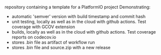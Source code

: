 repository containing a template for a PlatformIO project
Demonstrating:
* automatic 'semver' version with build timestamp and commit hash
* unit testing, locally as well as in the cloud with github actions. Test coverage with GCOV extension
* builds, locally as well as in the cloud with github actions. Test coverage reports on codecov.io
* stores .bin file as artifact of workflow run
* stores .bin file and source.zip with a new release